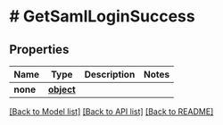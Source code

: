# # GetSamlLoginSuccess

## Properties

Name | Type | Description | Notes
------------ | ------------- | ------------- | -------------
**none** | [**object**](.md) |  | 

[[Back to Model list]](../../README.md#documentation-for-models) [[Back to API list]](../../README.md#documentation-for-api-endpoints) [[Back to README]](../../README.md)


